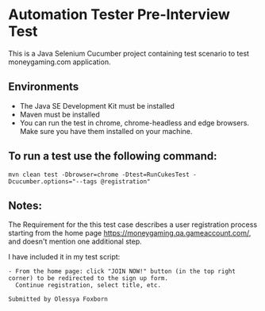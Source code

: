 # Automation Tester Pre-Interview Test

This is a Java Selenium Cucumber project containing test scenario to test moneygaming.com application. 

## Environments
- The Java SE Development Kit must be installed
- Maven must be installed
- You can run the test in chrome, chrome-headless and edge browsers. Make sure you have them installed on your machine.

## To run a test use the following command:
```
mvn clean test -Dbrowser=chrome -Dtest=RunCukesTest -Dcucumber.options="--tags @registration"
``` 

## Notes:
The Requirement for the this test case describes a user registration process starting from the home page https://moneygaming.qa.gameaccount.com/, and doesn't mention one additional step.

I have included it in my test script:
``` 
- From the home page: click "JOIN NOW!" button (in the top right corner) to be redirected to the sign up form. 
  Continue registration, select title, etc.
```

`Submitted by Olessya Foxborn`
